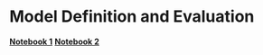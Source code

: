 # Model Definition and Evaluation

**[Notebook 1](Models_DenseNet_CNN)**
**[Notebook 2](Models_inception_Xception)**
